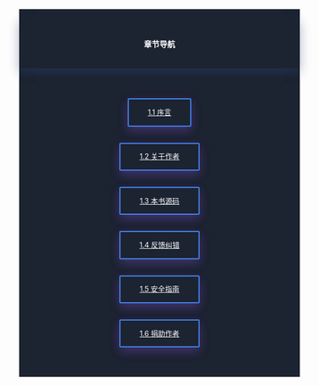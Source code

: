 <div>
<div style="background-color:#1c2331;color:#fff;padding-top:1rem;padding-bottom:1rem;">
    <div style="padding-left:2rem;padding-right:2rem;padding-top:1rem;padding-bottom:1rem;box-shadow:0 8px 17px 0 rgba(76,124,226,.2), 0 6px 20px 0 rgba(0,0,0,.19);text-align:center">
        <h4 class="margin-top:5rem;"><span style="font-weight:600">章节导航</span></h4>
    </div>
    <p style="margin-left: 1rem;margin-right: 1rem;text-align:center">
        <br><br>
        <a href="https://www.kancloud.cn/book/agdholo/thinkphp/preview/1.1%E5%BA%8F%E8%A8%80.md" style="box-shadow:0 8px 17px 0 rgba(76,124,226,.2), 0 6px 20px 0 rgba(225,22,211,.19);border:2px solid #4285f4;color:#fff;background-color:transparent;font-size:.8rem;padding:.85rem 2.13rem;margin:6px;border-radius:2px;transition:.2s ease-out;text-transform:uppercase;white-space:normal!important;word-wrap:break-word;display:inline-block;font-weight:400;text-align:center;vertical-align:middle;line-height:1.5;">
            1.1 序言
        </a>
        <br><br>
        <a href="https://www.kancloud.cn/book/agdholo/thinkphp/preview/1.2%E5%85%B3%E4%BA%8E%E4%BD%9C%E8%80%85.md" style="box-shadow:0 8px 17px 0 rgba(76,124,226,.2), 0 6px 20px 0 rgba(225,22,211,.19);border:2px solid #4285f4;color:#fff;background-color:transparent;font-size:.8rem;padding:.85rem 2.13rem;margin:6px;border-radius:2px;transition:.2s ease-out;text-transform:uppercase;white-space:normal!important;word-wrap:break-word;display:inline-block;font-weight:400;text-align:center;vertical-align:middle;line-height:1.5;">
            1.2 关于作者
        </a>
        <br><br>
        <a href="https://www.kancloud.cn/book/agdholo/thinkphp/preview/1.3%E6%9C%AC%E4%B9%A6%E6%BA%90%E7%A0%81.md" style="box-shadow:0 8px 17px 0 rgba(76,124,226,.2), 0 6px 20px 0 rgba(225,22,211,.19);border:2px solid #4285f4;color:#fff;background-color:transparent;font-size:.8rem;padding:.85rem 2.13rem;margin:6px;border-radius:2px;transition:.2s ease-out;text-transform:uppercase;white-space:normal!important;word-wrap:break-word;display:inline-block;font-weight:400;text-align:center;vertical-align:middle;line-height:1.5;">
            1.3 本书源码
        </a>
        <br><br>
        <a href="https://www.kancloud.cn/book/agdholo/thinkphp/preview/1.4%E5%8F%8D%E9%A6%88%E7%BA%A0%E9%94%99.md" style="box-shadow:0 8px 17px 0 rgba(76,124,226,.2), 0 6px 20px 0 rgba(225,22,211,.19);border:2px solid #4285f4;color:#fff;background-color:transparent;font-size:.8rem;padding:.85rem 2.13rem;margin:6px;border-radius:2px;transition:.2s ease-out;text-transform:uppercase;white-space:normal!important;word-wrap:break-word;display:inline-block;font-weight:400;text-align:center;vertical-align:middle;line-height:1.5;">
            1.4 反馈纠错
        </a>
        <br><br>
        <a href="https://www.kancloud.cn/book/agdholo/thinkphp/preview/1.5%E5%AE%89%E5%85%A8%E6%8C%87%E5%8D%97.md" style="box-shadow:0 8px 17px 0 rgba(76,124,226,.2), 0 6px 20px 0 rgba(225,22,211,.19);border:2px solid #4285f4;color:#fff;background-color:transparent;font-size:.8rem;padding:.85rem 2.13rem;margin:6px;border-radius:2px;transition:.2s ease-out;text-transform:uppercase;white-space:normal!important;word-wrap:break-word;display:inline-block;font-weight:400;text-align:center;vertical-align:middle;line-height:1.5;">
            1.5 安全指南
        </a>
        <br><br>
        <a href="https://www.kancloud.cn/book/agdholo/thinkphp/preview/1.6%E6%8D%90%E5%8A%A9%E4%BD%9C%E8%80%85.md" style="box-shadow:0 8px 17px 0 rgba(76,124,226,.2), 0 6px 20px 0 rgba(225,22,211,.19);border:2px solid #4285f4;color:#fff;background-color:transparent;font-size:.8rem;padding:.85rem 2.13rem;margin:6px;border-radius:2px;transition:.2s ease-out;text-transform:uppercase;white-space:normal!important;word-wrap:break-word;display:inline-block;font-weight:400;text-align:center;vertical-align:middle;line-height:1.5;">
            1.6 捐助作者
        </a>
        <br><br>
    </p>
</div>
</div>